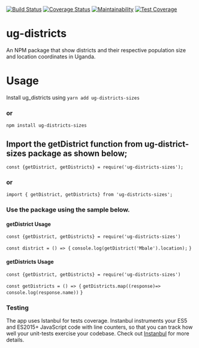 [![Build Status](https://travis-ci.org/AmosWels/ug-districts.svg?branch=develop)](https://travis-ci.org/AmosWels/ug-districts) [![Coverage Status](https://coveralls.io/repos/github/AmosWels/ug-districts/badge.svg?branch=develop)](https://coveralls.io/github/AmosWels/ug-districts?branch=develop) [![Maintainability](https://api.codeclimate.com/v1/badges/b55d5bb1640beee809db/maintainability)](https://codeclimate.com/github/AmosWels/ug-districts/maintainability) [![Test Coverage](https://api.codeclimate.com/v1/badges/b55d5bb1640beee809db/test_coverage)](https://codeclimate.com/github/AmosWels/ug-districts/test_coverage)

# ug-districts
An NPM package that show districts and their respective population size and location coordinates in Uganda. 
# Usage
Install ug_districts using `yarn add ug-districts-sizes` 
### or 
`npm install ug-districts-sizes`

## Import the getDistrict function from ug-district-sizes package as shown below;

`const {getDistrict, getDistricts} = require('ug-districts-sizes');`

### or
`import { getDistrict, getDistricts} from 'ug-districts-sizes';`

### Use the package using the sample below.
#### getDistrict Usage 

`const {getDistrict, getDistricts} = require('ug-districts-sizes')`

`const district = () => {` 
    `console.log(getDistrict('Mbale').location);`
`}`
#### getDistricts Usage
`const {getDistrict, getDistricts} = require('ug-districts-sizes')`

`const getDistricts = () => {`
        `getDistricts.map((response)=>`
    `console.log(response.name))`
`}`

### Testing
The app uses Istanbul for tests coverage. Instanbul instruments your ES5 and ES2015+ JavaScript code with line counters, so that you can track how well your unit-tests exercise your codebase. Check out [Instanbul](https://istanbul.js.org/) for more details.



